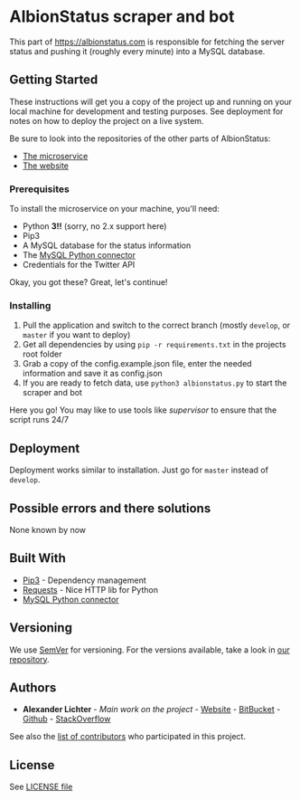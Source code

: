# AlbionStatus scraper and bot

This part of https://albionstatus.com is responsible for fetching the server status and pushing it (roughly every minute) into a MySQL database.

## Getting Started

These instructions will get you a copy of the project up and running on your local machine for development and testing purposes.
See deployment for notes on how to deploy the project on a live system.

Be sure to look into the repositories of the other parts of AlbionStatus:
* [The microservice](https://github.com/manniL/albionstatus-microservice)
* [The website](https://github.com/manniL/albionstatus-webstei)


### Prerequisites

To install the microservice on your machine, you'll need:

* Python **3!!** (sorry, no 2.x support here)
* Pip3
* A MySQL database for the status information
* The [MySQL Python connector](https://dev.mysql.com/downloads/connector/python/)
* Credentials for the Twitter API

Okay, you got these? Great, let's continue!

### Installing

1. Pull the application and switch to the correct branch (mostly `develop`, or `master` if you want to deploy)
2. Get all dependencies by using `pip -r requirements.txt` in the projects root folder
3. Grab a copy of the config.example.json file, enter the needed information
and save it as config.json
4. If you are ready to fetch data, use `python3 albionstatus.py` to start the scraper and bot

Here you go! You may like to use tools like *supervisor* to ensure that the script runs 24/7

## Deployment

Deployment works similar to installation. Just go for `master` instead of `develop`.

## Possible errors and there solutions

None known by now

## Built With

* [Pip3](https://nodejs.org/) - Dependency
management
* [Requests]() - Nice HTTP lib for Python
* [MySQL Python connector](https://dev.mysql.com/downloads/connector/python/)


## Versioning

We use [SemVer](http://semver.org/) for versioning. For the versions available, take a look in [our repository](https://github.com/manniL/albionstatus-scraper-bot).

## Authors

* **Alexander Lichter** - *Main work on the project* - [Website](http://developmint.de) - [BitBucket](https://bitbucket.org/manniL/) - [Github](https://github.com/manniL) - [StackOverflow](http://stackoverflow.com/users/3975480/mannil)

See also the [list of contributors](https://github.com/manniL/albionstatus-scraper-bot/contributors) who participated in this project.

## License

See [LICENSE file](https://github.com/manniL/albionstatus-scraper-bot/blob/master/LICENSE)